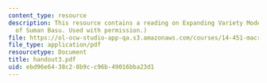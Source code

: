 ```yaml
---
content_type: resource
description: This resource contains a reading on Expanding Variety Models. (Courtesy
  of Suman Basu. Used with permission.)
file: https://ol-ocw-studio-app-qa.s3.amazonaws.com/courses/14-451-macroeconomic-theory-i-spring-2007/ebd96e6438c28b9cc96b49016bba23d1_handout3.pdf
file_type: application/pdf
resourcetype: Document
title: handout3.pdf
uid: ebd96e64-38c2-8b9c-c96b-49016bba23d1
---
```

